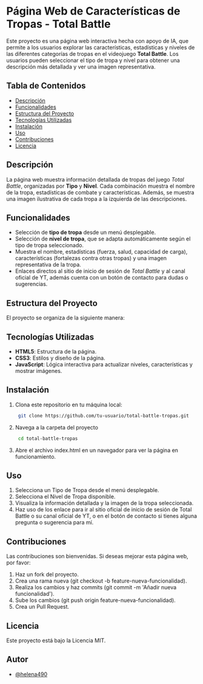 # Página Web de Características de Tropas - Total Battle

Este proyecto es una página web interactiva hecha con apoyo de IA, que permite a los usuarios explorar las características, estadísticas y niveles de las diferentes categorías de tropas en el videojuego **Total Battle**. Los usuarios pueden seleccionar el tipo de tropa y nivel para obtener una descripción más detallada y ver una imagen representativa.

## Tabla de Contenidos
- [Descripción](#descripción)
- [Funcionalidades](#funcionalidades)
- [Estructura del Proyecto](#estructura-del-proyecto)
- [Tecnologías Utilizadas](#tecnologías-utilizadas)
- [Instalación](#instalación)
- [Uso](#uso)
- [Contribuciones](#contribuciones)
- [Licencia](#licencia)

## Descripción
La página web muestra información detallada de tropas del juego *Total Battle*, organizadas por **Tipo** y **Nivel**. Cada combinación muestra el nombre de la tropa, estadísticas de combate y características. Además, se muestra una imagen ilustrativa de cada tropa a la izquierda de las descripciones.

## Funcionalidades
- Selección de **tipo de tropa** desde un menú desplegable.
- Selección de **nivel de tropa**, que se adapta automáticamente según el tipo de tropa seleccionado.
- Muestra el nombre, estadísticas (fuerza, salud, capacidad de carga), características (fortalezas contra otras tropas) y una imagen representativa de la tropa.
- Enlaces directos al sitio de inicio de sesión de *Total Battle* y al canal oficial de YT, además cuenta con un botón de contacto para dudas o sugerencias.

## Estructura del Proyecto
El proyecto se organiza de la siguiente manera:


## Tecnologías Utilizadas
- **HTML5**: Estructura de la página.
- **CSS3**: Estilos y diseño de la página.
- **JavaScript**: Lógica interactiva para actualizar niveles, características y mostrar imágenes.

## Instalación
1. Clona este repositorio en tu máquina local:
   ```bash
    git clone https://github.com/tu-usuario/total-battle-tropas.git
2. Navega a la carpeta del proyecto
    ```bash
     cd total-battle-tropas
4. Abre el archivo index.html en un navegador para ver la página en funcionamiento.

## Uso
1. Selecciona un Tipo de Tropa desde el menú desplegable.
2. Selecciona el Nivel de Tropa disponible.
3. Visualiza la información detallada y la imagen de la tropa seleccionada.
4. Haz uso de los enlace para ir al sitio oficial de inicio de sesión de Total Battle o su canal oficial de YT, o en el botón de contacto si tienes alguna pregunta o sugerencia para mí.

## Contribuciones
Las contribuciones son bienvenidas. Si deseas mejorar esta página web, por favor:

1. Haz un fork del proyecto.
2. Crea una rama nueva (git checkout -b feature-nueva-funcionalidad).
3. Realiza los cambios y haz commits (git commit -m 'Añadir nueva funcionalidad').
4. Sube los cambios (git push origin feature-nueva-funcionalidad).
5. Crea un Pull Request.

## Licencia
Este proyecto está bajo la Licencia MIT.
## Autor
- [@helena490](https://www.github.com/helena490)

